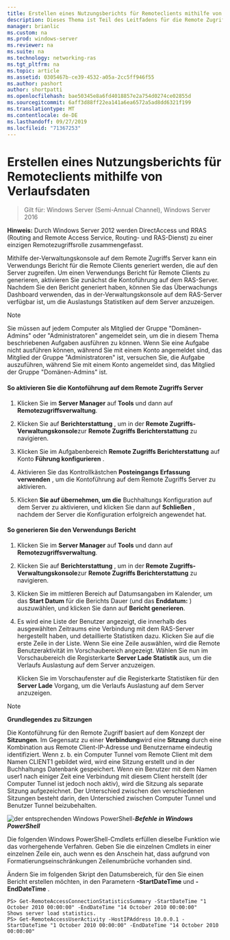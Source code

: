 ```yaml
---
title: Erstellen eines Nutzungsberichts für Remoteclients mithilfe von Verlaufsdaten
description: Dieses Thema ist Teil des Leitfadens für die Remote Zugriffs Überwachung und-Kontoführung in Windows Server 2016.
manager: brianlic
ms.custom: na
ms.prod: windows-server
ms.reviewer: na
ms.suite: na
ms.technology: networking-ras
ms.tgt_pltfrm: na
ms.topic: article
ms.assetid: 0305467b-ce39-4532-a05a-2cc5ff946f55
ms.author: pashort
author: shortpatti
ms.openlocfilehash: bae50345e8a6fd4018857e2a754d0274ce02855d
ms.sourcegitcommit: 6aff3d88ff22ea141a6ea6572a5ad8dd6321f199
ms.translationtype: MT
ms.contentlocale: de-DE
ms.lasthandoff: 09/27/2019
ms.locfileid: "71367253"
---
```

# <a name="generate-a-usage-report-for-remote-clients-using-historical-data"></a>Erstellen eines Nutzungsberichts für Remoteclients mithilfe von Verlaufsdaten

>Gilt für: Windows Server (Semi-Annual Channel), Windows Server 2016

**Hinweis:** Durch Windows Server 2012 werden DirectAccess und RRAS (Routing and Remote Access Service, Routing- und RAS-Dienst) zu einer einzigen Remotezugriffsrolle zusammengefasst.  
  
Mithilfe der-Verwaltungskonsole auf dem Remote Zugriffs Server kann ein Verwendungs Bericht für die Remote Clients generiert werden, die auf den Server zugreifen. Um einen Verwendungs Bericht für Remote Clients zu generieren, aktivieren Sie zunächst die Kontoführung auf dem RAS-Server. Nachdem Sie den Bericht generiert haben, können Sie das Überwachungs Dashboard verwenden, das in der-Verwaltungskonsole auf dem RAS-Server verfügbar ist, um die Auslastungs Statistiken auf dem Server anzuzeigen.  
  
> [!NOTE]  
> Sie müssen auf jedem Computer als Mitglied der Gruppe "Domänen-Admins" oder "Administratoren" angemeldet sein, um die in diesem Thema beschriebenen Aufgaben ausführen zu können. Wenn Sie eine Aufgabe nicht ausführen können, während Sie mit einem Konto angemeldet sind, das Mitglied der Gruppe "Administratoren" ist, versuchen Sie, die Aufgabe auszuführen, während Sie mit einem Konto angemeldet sind, das Mitglied der Gruppe "Domänen-Admins" ist.  
  
#### <a name="to-enable-accounting-on-the-remote-access-server"></a>So aktivieren Sie die Kontoführung auf dem Remote Zugriffs Server  
  
1.  Klicken Sie im **Server Manager** auf **Tools** und dann auf **Remotezugriffsverwaltung**.  
  
2.  Klicken Sie auf **Berichterstattung** , um in der **Remote Zugriffs-Verwaltungskonsole**zur **Remote Zugriffs Berichterstattung** zu navigieren.  
  
3.  Klicken Sie im Aufgabenbereich **Remote Zugriffs Berichterstattung** auf Konto **Führung konfigurieren** .  
  
4.  Aktivieren Sie das Kontrollkästchen **Posteingangs Erfassung verwenden** , um die Kontoführung auf dem Remote Zugriffs Server zu aktivieren.  
  
5.  Klicken **Sie auf übernehmen, um die** Buchhaltungs Konfiguration auf dem Server zu aktivieren, und klicken Sie dann auf **Schließen** , nachdem der Server die Konfiguration erfolgreich angewendet hat.  
  
#### <a name="to-generate-the-usage-report"></a>So generieren Sie den Verwendungs Bericht  
  
1.  Klicken Sie im **Server Manager** auf **Tools** und dann auf **Remotezugriffsverwaltung**.  
  
2.  Klicken Sie auf **Berichterstattung** , um in der **Remote Zugriffs-Verwaltungskonsole**zur **Remote Zugriffs Berichterstattung** zu navigieren.  
  
3.  Klicken Sie im mittleren Bereich auf Datumsangaben im Kalender, um das **Start Datum** für die Berichts Dauer (und das **Enddatum:** ) auszuwählen, und klicken Sie dann auf **Bericht generieren**.  
  
4.  Es wird eine Liste der Benutzer angezeigt, die innerhalb des ausgewählten Zeitraums eine Verbindung mit dem RAS-Server hergestellt haben, und detaillierte Statistiken dazu. Klicken Sie auf die erste Zeile in der Liste. Wenn Sie eine Zeile auswählen, wird die Remote Benutzeraktivität im Vorschaubereich angezeigt. Wählen Sie nun im Vorschaubereich die Registerkarte **Server Lade Statistik** aus, um die Verlaufs Auslastung auf dem Server anzuzeigen.  
  
    Klicken Sie im Vorschaufenster auf die Registerkarte Statistiken für den **Server Lade** Vorgang, um die Verlaufs Auslastung auf dem Server anzuzeigen.  
  
> [!NOTE]  
> **Grundlegendes zu Sitzungen**  
>   
> Die Kontoführung für den Remote Zugriff basiert auf dem Konzept der **Sitzungen**. Im Gegensatz zu einer **Verbindung**wird eine **Sitzung** durch eine Kombination aus Remote Client-IP-Adresse und Benutzername eindeutig identifiziert. Wenn z. b. ein Computer Tunnel vom Remote Client mit dem Namen CLIENT1 gebildet wird, wird eine Sitzung erstellt und in der Buchhaltungs Datenbank gespeichert. Wenn ein Benutzer mit dem Namen user1 nach einiger Zeit eine Verbindung mit diesem Client herstellt (der Computer Tunnel ist jedoch noch aktiv), wird die Sitzung als separate Sitzung aufgezeichnet. Der Unterschied zwischen den verschiedenen Sitzungen besteht darin, den Unterschied zwischen Computer Tunnel und Benutzer Tunnel beizubehalten.  
  
![der entsprechenden Windows PowerShell-](../../../media/Generate-a-usage-report-for-remote-clients-using-historical-data/PowerShellLogoSmall.gif)***<em>Befehle in Windows PowerShell</em>***  
  
Die folgenden Windows PowerShell-Cmdlets erfüllen dieselbe Funktion wie das vorhergehende Verfahren. Geben Sie die einzelnen Cmdlets in einer einzelnen Zeile ein, auch wenn es den Anschein hat, dass aufgrund von Formatierungseinschränkungen Zeilenumbrüche vorhanden sind.  
  
Ändern Sie im folgenden Skript den Datumsbereich, für den Sie einen Bericht erstellen möchten, in den Parametern **-StartDateTime** und **-EndDateTime** .  
  
```  
PS> Get-RemoteAccessConnectionStatisticsSummary -StartDateTime "1 October 2010 00:00:00" -EndDateTime "14 October 2010 00:00:00"  
Shows server load statistics.  
PS> Get-RemoteAccessUserActivity -HostIPAddress 10.0.0.1 -StartDateTime "1 October 2010 00:00:00" -EndDateTime "14 October 2010 00:00:00"  
```  
  


